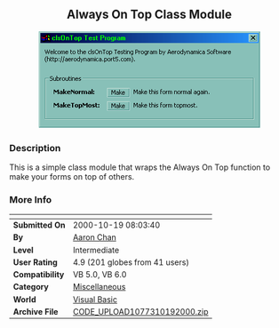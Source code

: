﻿<div align="center">

## Always On Top Class Module

<img src="PIC2000101927545211.gif">
</div>

### Description

This is a simple class module that wraps the Always On Top function to make your forms on top of others.
 
### More Info
 


<span>             |<span>
---                |---
**Submitted On**   |2000-10-19 08:03:40
**By**             |[Aaron Chan](https://github.com/Planet-Source-Code/PSCIndex/blob/master/ByAuthor/aaron-chan.md)
**Level**          |Intermediate
**User Rating**    |4.9 (201 globes from 41 users)
**Compatibility**  |VB 5\.0, VB 6\.0
**Category**       |[Miscellaneous](https://github.com/Planet-Source-Code/PSCIndex/blob/master/ByCategory/miscellaneous__1-1.md)
**World**          |[Visual Basic](https://github.com/Planet-Source-Code/PSCIndex/blob/master/ByWorld/visual-basic.md)
**Archive File**   |[CODE\_UPLOAD1077310192000\.zip](https://github.com/Planet-Source-Code/aaron-chan-always-on-top-class-module__1-12144/archive/master.zip)









